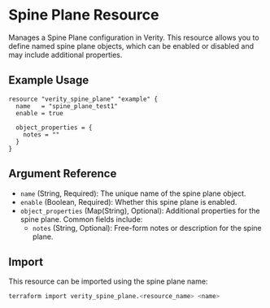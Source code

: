 # Spine Plane Resource

Manages a Spine Plane configuration in Verity. This resource allows you to define named spine plane objects, which can be enabled or disabled and may include additional properties.

## Example Usage

```hcl
resource "verity_spine_plane" "example" {
  name   = "spine_plane_test1"
  enable = true

  object_properties = {
    notes = ""
  }
}
```

## Argument Reference

- `name` (String, Required): The unique name of the spine plane object.
- `enable` (Boolean, Required): Whether this spine plane is enabled.
- `object_properties` (Map(String), Optional): Additional properties for the spine plane. Common fields include:
  - `notes` (String, Optional): Free-form notes or description for the spine plane.


## Import

This resource can be imported using the spine plane name:

```sh
terraform import verity_spine_plane.<resource_name> <name>
```
